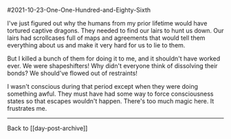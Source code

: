 #2021-10-23-One-One-Hundred-and-Eighty-Sixth

I've just figured out why the humans from my prior lifetime would have tortured captive dragons.  They needed to find our lairs to hunt us down.  Our lairs had scrollcases full of maps and agreements that would tell them everything about us and make it very hard for us to lie to them.

But I killed a bunch of them for doing it to me, and it shouldn't have worked ever.  We were shapeshifters!  Why didn't everyone think of dissolving their bonds?  We should've flowed out of restraints!

I wasn't conscious during that period except when they were doing something awful.  They must have had some way to force consciousness states so that escapes wouldn't happen.  There's too much magic here.  It frustrates me.

---
Back to [[day-post-archive]]